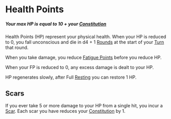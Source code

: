 # Health Points

##### Your max HP is equal to 10 + your [Constitution](../Chosen%20Statistics/Constitution.md)

Health Points (HP) represent your physical health. When your HP is reduced to 0, you fall unconscious and die in d4 + 1 [Rounds](../../Game%20Procedures/Round.md) at the start of your [Turn](../../Game%20Procedures/Turn.md) that round.

When you take damage, you reduce [Fatigue Points](Fatigue%20Points.md) before you reduce HP. 

When your FP is reduced to 0, any excess damage is dealt to your HP. 

HP regenerates slowly, after Full [Resting](../../Game%20Procedures/Resting.md) you can restore 1 HP. 
## Scars
If you ever take 5 or more damage to your HP from a single hit, you incur a [Scar](Scars.md).
	Each scar you have reduces your [Constitution](../Chosen%20Statistics/Constitution.md) by 1.